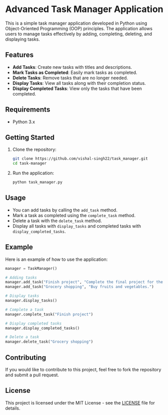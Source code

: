 # Advanced Task Manager Application

This is a simple task manager application developed in Python using Object-Oriented Programming (OOP) principles. The application allows users to manage tasks effectively by adding, completing, deleting, and displaying tasks.

## Features

- **Add Tasks**: Create new tasks with titles and descriptions.
- **Mark Tasks as Completed**: Easily mark tasks as completed.
- **Delete Tasks**: Remove tasks that are no longer needed.
- **Display Tasks**: View all tasks along with their completion status.
- **Display Completed Tasks**: View only the tasks that have been completed.

## Requirements

- Python 3.x

## Getting Started

1. Clone the repository:
   ```bash
   git clone https://github.com/vishal-singh22/task_manager.git
   cd task-manager
   ```

2. Run the application:
   ```bash
   python task_manager.py
   ```

## Usage

- You can add tasks by calling the `add_task` method.
- Mark a task as completed using the `complete_task` method.
- Delete a task with the `delete_task` method.
- Display all tasks with `display_tasks` and completed tasks with `display_completed_tasks`.

## Example

Here is an example of how to use the application:

```python
manager = TaskManager()

# Adding tasks
manager.add_task("Finish project", "Complete the final project for the course.")
manager.add_task("Grocery shopping", "Buy fruits and vegetables.")

# Display tasks
manager.display_tasks()

# Complete a task
manager.complete_task("Finish project")

# Display completed tasks
manager.display_completed_tasks()

# Delete a task
manager.delete_task("Grocery shopping")
```

## Contributing

If you would like to contribute to this project, feel free to fork the repository and submit a pull request.

## License

This project is licensed under the MIT License - see the [LICENSE](LICENSE) file for details.
